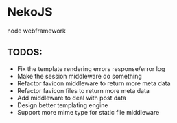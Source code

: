 # NekoJS

node webframework

## TODOS:

* Fix the template rendering errors response/error log
* Make the session middleware do something
* Refactor favicon middleware to return more meta data
* Refactor favicon files to return more meta data
* Add middleware to deal with post data
* Design better templating engine
* Support more mime type for static file middleware